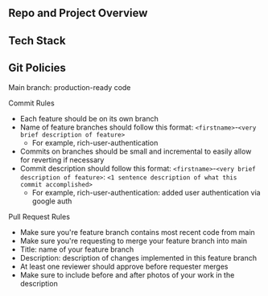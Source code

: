 ## Repo and Project Overview

## Tech Stack

## Git Policies

Main branch: production-ready code

Commit Rules

- Each feature should be on its own branch
- Name of feature branches should follow this format: `<firstname>`-`<very brief description of feature>`
  - For example, rich-user-authentication
- Commits on branches should be small and incremental to easily allow for reverting if necessary
- Commit description should follow this format: `<firstname>`-`<very brief description of feature>`: `<1 sentence description of what this commit accomplished>`
  - For example, rich-user-authentication: added user authentication via google auth

Pull Request Rules

- Make sure you're feature branch contains most recent code from main
- Make sure you're requesting to merge your feature branch into main
- Title: name of your feature branch
- Description: description of changes implemented in this feature branch
- At least one reviewer should approve before requester merges
- Make sure to include before and after photos of your work in the description

